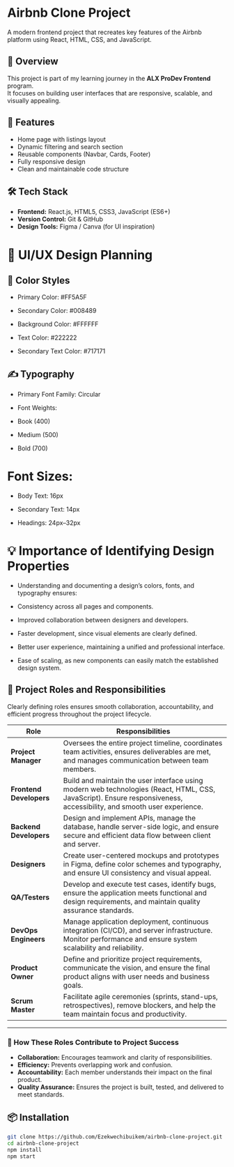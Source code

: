 # Airbnb Clone Project

A modern frontend project that recreates key features of the Airbnb platform using React, HTML, CSS, and JavaScript.

## 🚀 Overview
This project is part of my learning journey in the **ALX ProDev Frontend** program.  
It focuses on building user interfaces that are responsive, scalable, and visually appealing.

## 🧠 Features
- Home page with listings layout
- Dynamic filtering and search section
- Reusable components (Navbar, Cards, Footer)
- Fully responsive design
- Clean and maintainable code structure

## 🛠️ Tech Stack
- **Frontend:** React.js, HTML5, CSS3, JavaScript (ES6+)
- **Version Control:** Git & GitHub
- **Design Tools:** Figma / Canva (for UI inspiration)

# 🎨 UI/UX Design Planning
## 🎨 Color Styles

- Primary Color: #FF5A5F

- Secondary Color: #008489

- Background Color: #FFFFFF

- Text Color: #222222

- Secondary Text Color: #717171

## ✍️ Typography

- Primary Font Family: Circular

- Font Weights:

- Book (400)

- Medium (500)

- Bold (700)

# Font Sizes:

- Body Text: 16px

- Secondary Text: 14px

- Headings: 24px–32px

# 💡 Importance of Identifying Design Properties

- Understanding and documenting a design’s colors, fonts, and typography ensures:

- Consistency across all pages and components.

- Improved collaboration between designers and developers.

- Faster development, since visual elements are clearly defined.

- Better user experience, maintaining a unified and professional interface.

- Ease of scaling, as new components can easily match the established design system.

## 👥 Project Roles and Responsibilities

Clearly defining roles ensures smooth collaboration, accountability, and efficient progress throughout the project lifecycle.

| **Role** | **Responsibilities** |
|-----------|----------------------|
| **Project Manager** | Oversees the entire project timeline, coordinates team activities, ensures deliverables are met, and manages communication between team members. |
| **Frontend Developers** | Build and maintain the user interface using modern web technologies (React, HTML, CSS, JavaScript). Ensure responsiveness, accessibility, and smooth user experience. |
| **Backend Developers** | Design and implement APIs, manage the database, handle server-side logic, and ensure secure and efficient data flow between client and server. |
| **Designers** | Create user-centered mockups and prototypes in Figma, define color schemes and typography, and ensure UI consistency and visual appeal. |
| **QA/Testers** | Develop and execute test cases, identify bugs, ensure the application meets functional and design requirements, and maintain quality assurance standards. |
| **DevOps Engineers** | Manage application deployment, continuous integration (CI/CD), and server infrastructure. Monitor performance and ensure system scalability and reliability. |
| **Product Owner** | Define and prioritize project requirements, communicate the vision, and ensure the final product aligns with user needs and business goals. |
| **Scrum Master** | Facilitate agile ceremonies (sprints, stand-ups, retrospectives), remove blockers, and help the team maintain focus and productivity. |

---

### 🧩 How These Roles Contribute to Project Success

- **Collaboration:** Encourages teamwork and clarity of responsibilities.  
- **Efficiency:** Prevents overlapping work and confusion.  
- **Accountability:** Each member understands their impact on the final product.  
- **Quality Assurance:** Ensures the project is built, tested, and delivered to meet standards.  


## 📦 Installation

```bash
git clone https://github.com/Ezekwechibuikem/airbnb-clone-project.git
cd airbnb-clone-project
npm install
npm start
